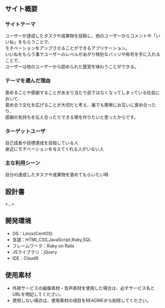 # <NiceWork>

## サイト概要
### サイトテーマ
ユーザーが達成したタスクや成果物を投稿し、他のユーザーからコメントや「いいね」をもらうことで、  
モチベーションをアップさせることができるアプリケーション。  
いいねをもらう事でユーザーのレベルがあがり特別なバッジや称号を手に入れることで、  
ユーザーは他のユーザーから認められた感覚を味わうことができる。

### テーマを選んだ理由
褒めることや感謝することがあまり当たり前ではなくなってしまっている社会において、  
褒め合う文化を広げることが大切だと考え、誰でも簡単にお互いに褒め合ったり、  
感謝の気持ちを伝え合ったりできる場を作りたいと思ったからです。

### ターゲットユーザ
自己成長や目標達成を目指している人  
身近にモチベーションを与えてくれる人がいない人

### 主な利用シーン
自分の達成したタスクや成果物を褒めてもらいたい時

## 設計書
<...>

## 開発環境
- OS：Linux(CentOS)
- 言語：HTML,CSS,JavaScript,Ruby,SQL
- フレームワーク：Ruby on Rails
- JSライブラリ：jQuery
- IDE：Cloud9

## 使用素材
- 外部サービスの画像素材・音声素材を使用した場合は、必ずサービス名とURLを明記してください。
- 使用しない場合は、使用素材の項目をREADMEから削除してください。